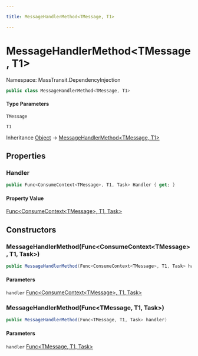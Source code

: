 ```yaml
---

title: MessageHandlerMethod<TMessage, T1>

---
```


# MessageHandlerMethod\<TMessage, T1\>

Namespace: MassTransit.DependencyInjection

```csharp
public class MessageHandlerMethod<TMessage, T1>
```

#### Type Parameters

`TMessage`<br/>

`T1`<br/>

Inheritance [Object](https://learn.microsoft.com/en-us/dotnet/api/system.object) → [MessageHandlerMethod\<TMessage, T1\>](../masstransit-dependencyinjection/messagehandlermethod-2)

## Properties

### **Handler**

```csharp
public Func<ConsumeContext<TMessage>, T1, Task> Handler { get; }
```

#### Property Value

[Func\<ConsumeContext\<TMessage\>, T1, Task\>](https://learn.microsoft.com/en-us/dotnet/api/system.func-3)<br/>

## Constructors

### **MessageHandlerMethod(Func\<ConsumeContext\<TMessage\>, T1, Task\>)**

```csharp
public MessageHandlerMethod(Func<ConsumeContext<TMessage>, T1, Task> handler)
```

#### Parameters

`handler` [Func\<ConsumeContext\<TMessage\>, T1, Task\>](https://learn.microsoft.com/en-us/dotnet/api/system.func-3)<br/>

### **MessageHandlerMethod(Func\<TMessage, T1, Task\>)**

```csharp
public MessageHandlerMethod(Func<TMessage, T1, Task> handler)
```

#### Parameters

`handler` [Func\<TMessage, T1, Task\>](https://learn.microsoft.com/en-us/dotnet/api/system.func-3)<br/>
